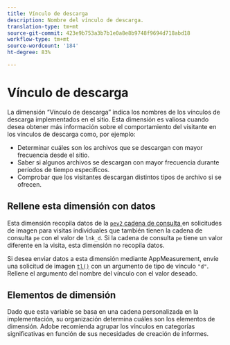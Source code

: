 ```yaml
---
title: Vínculo de descarga
description: Nombre del vínculo de descarga.
translation-type: tm+mt
source-git-commit: 423e9b753a3b7b1e0a8e8b9748f9694d718abd18
workflow-type: tm+mt
source-wordcount: '184'
ht-degree: 83%

---
```



# Vínculo de descarga

La dimensión “Vínculo de descarga” indica los nombres de los vínculos de descarga implementados en el sitio. Esta dimensión es valiosa cuando desea obtener más información sobre el comportamiento del visitante en los vínculos de descarga como, por ejemplo:

* Determinar cuáles son los archivos que se descargan con mayor frecuencia desde el sitio.
* Saber si algunos archivos se descargan con mayor frecuencia durante períodos de tiempo específicos.
* Comprobar que los visitantes descargan distintos tipos de archivo si se ofrecen.

## Rellene esta dimensión con datos

Esta dimensión recopila datos de la [`pev2` cadena de consulta ](/help/implement/validate/query-parameters.md) en solicitudes de imagen para visitas individuales que también tienen la cadena de consulta `pe` con el valor de `lnk_d`. Si la cadena de consulta `pe` tiene un valor diferente en la visita, esta dimensión no recopila datos.

Si desea enviar datos a esta dimensión mediante AppMeasurement, envíe una solicitud de imagen [`tl()`](/help/implement/vars/functions/tl-method.md) con un argumento de tipo de vínculo `"d"`. Rellene el argumento del nombre del vínculo con el valor deseado.

## Elementos de dimensión

Dado que esta variable se basa en una cadena personalizada en la implementación, su organización determina cuáles son los elementos de dimensión. Adobe recomienda agrupar los vínculos en categorías significativas en función de sus necesidades de creación de informes.

